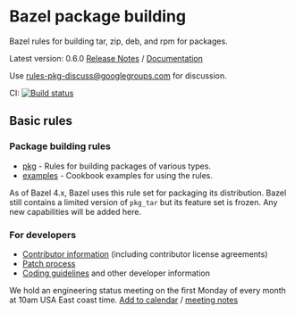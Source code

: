 # Bazel package building

Bazel rules for building tar, zip, deb, and rpm for packages.

Latest version: 0.6.0 [Release Notes](https://github.com/bazelbuild/rules_pkg/releases/tag/0.6.0) /
[Documentation](https://bazelbuild.github.io/rules_pkg/0.6.0/reference.html)

Use rules-pkg-discuss@googlegroups.com for discussion.

CI:
[![Build status](https://badge.buildkite.com/e12f23186aa579f1e20fcb612a22cd799239c3134bc38e1aff.svg)](https://buildkite.com/bazel/rules-pkg)

## Basic rules

### Package building rules

*   [pkg](https://github.com/bazelbuild/rules_pkg/tree/main/pkg) - Rules for
    building packages of various types.
*   [examples](https://github.com/bazelbuild/rules_pkg/tree/main/examples) -
    Cookbook examples for using the rules.

As of Bazel 4.x, Bazel uses this rule set for packaging its distribution. Bazel
still contains a limited version of `pkg_tar` but its feature set is frozen.
Any new capabilities will be added here.

### For developers

*   [Contributor information](CONTRIBUTING.md) (including contributor license agreements)
*   [Patch process](patching.md)
*   [Coding guidelines](developers.md) and other developer information

We hold an engineering status meeting on the first Monday of every month at 10am USA East coast time.
[Add to calendar](https://calendar.google.com/event?action=TEMPLATE&tmeid=MDE2ODMzazlwZnRxbWtkZG5wa2hlYjllMGVfMjAyMTA1MDNUMTUwMDAwWiBjXzUzcHBwZzFudWthZXRmb3E5NzhxaXViNmxzQGc&tmsrc=c_53pppg1nukaetfoq978qiub6ls%40group.calendar.google.com&scp=ALL) /
[meeting notes](https://docs.google.com/document/d/1wkY8ZIcrG8tlKCHzv4st-EltsdlpQENH58fguRnErWY/edit?usp=sharing)

